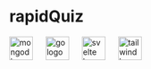 # rapidQuiz


  <img src="https://cdn.jsdelivr.net/gh/devicons/devicon/icons/mongodb/mongodb-original.svg" height="42" alt="mongodb logo"  />
 <img width="15" />
   <img src="https://cdn.jsdelivr.net/gh/devicons/devicon/icons/go/go-original.svg" height="42" alt="go logo"  />
  <img width="15" />
   <img src="https://cdn.jsdelivr.net/gh/devicons/devicon/icons/svelte/svelte-original.svg" height="42" alt="svelte logo"  />
  <img width="15" />
   <img src="https://cdn.jsdelivr.net/gh/devicons/devicon/icons/tailwindcss/tailwindcss-original.svg" height="42" alt="tailwind logo"  />

